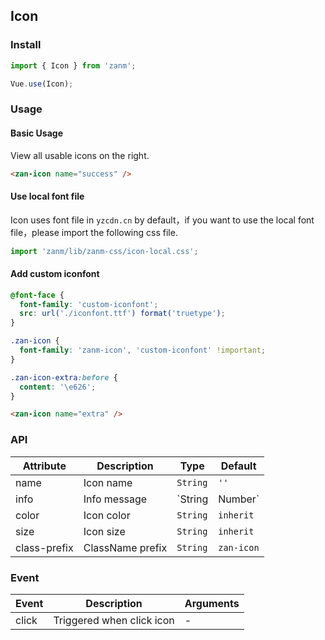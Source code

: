 ## Icon

### Install
``` javascript
import { Icon } from 'zanm';

Vue.use(Icon);
```

### Usage

#### Basic Usage
View all usable icons on the right.

```html
<zan-icon name="success" />
```

#### Use local font file
Icon uses font file in `yzcdn.cn` by default，if you want to use the local font file，please import the following css file.

```js
import 'zanm/lib/zanm-css/icon-local.css';
```

#### Add custom iconfont

```css
@font-face {
  font-family: 'custom-iconfont';
  src: url('./iconfont.ttf') format('truetype');
}

.zan-icon {
  font-family: 'zanm-icon', 'custom-iconfont' !important;
}

.zan-icon-extra:before {
  content: '\e626';
}
```

```html
<zan-icon name="extra" />
```

### API

| Attribute | Description | Type | Default |
|-----------|-----------|-----------|-------------|
| name | Icon name | `String` | `''` |
| info | Info message | `String | Number` | `''` |
| color | Icon color | `String` | `inherit` |
| size | Icon size | `String` | `inherit` |
| class-prefix | ClassName prefix | `String` | `zan-icon` |


### Event

| Event | Description | Arguments |
|-----------|-----------|-----------|
| click | Triggered when click icon | - |
